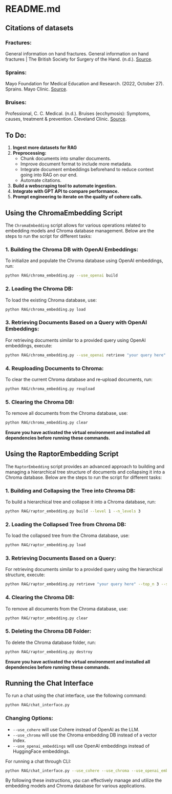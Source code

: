 # README.md

## Citations of datasets

### Fractures:

General information on hand fractures. General information on hand fractures | The British Society for Surgery of the Hand. (n.d.). [Source](https://www.bssh.ac.uk/patients/conditions/31/general_information_on_hand_fractures#:~:text=The%20initial%20treatment%20is%20likely,to%20help%20reduce%20the%20swelling).

### Sprains:

Mayo Foundation for Medical Education and Research. (2022, October 27). Sprains. Mayo Clinic. [Source](https://www.mayoclinic.org/diseases-conditions/sprains/symptoms-causes/syc-20377938).

### Bruises:

Professional, C. C. Medical. (n.d.). Bruises (ecchymosis): Symptoms, causes, treatment & prevention. Cleveland Clinic. [Source](https://my.clevelandclinic.org/health/diseases/15235-bruises).

## To Do:

1. **Ingest more datasets for RAG**
2. **Preprocessing:**
   - Chunk documents into smaller documents.
   - Improve document format to include more metadata.
   - Integrate document embeddings beforehand to reduce context going into RAG on our end.
   - Automate citations.
3. **Build a webscraping tool to automate ingestion.**
4. **Integrate with GPT API to compare performance.**
5. **Prompt engineering to iterate on the quality of cohere calls.**

## Using the ChromaEmbedding Script

The `ChromaEmbedding` script allows for various operations related to embedding models and Chroma database management. Below are the steps to run the script for different tasks:

### 1. Building the Chroma DB with OpenAI Embeddings:

To initialize and populate the Chroma database using OpenAI embeddings, run:

```sh
python RAG/chroma_embedding.py --use_openai build
```

### 2. Loading the Chroma DB:

To load the existing Chroma database, use:

```sh
python RAG/chroma_embedding.py load
```

### 3. Retrieving Documents Based on a Query with OpenAI Embeddings:

For retrieving documents similar to a provided query using OpenAI embeddings, execute:

```sh
python RAG/chroma_embedding.py --use_openai retrieve "your query here"
```

### 4. Reuploading Documents to Chroma:

To clear the current Chroma database and re-upload documents, run:

```sh
python RAG/chroma_embedding.py reupload
```

### 5. Clearing the Chroma DB:

To remove all documents from the Chroma database, use:

```sh
python RAG/chroma_embedding.py clear
```

**Ensure you have activated the virtual environment and installed all dependencies before running these commands.**

## Using the RaptorEmbedding Script

The `RaptorEmbedding` script provides an advanced approach to building and managing a hierarchical tree structure of documents and collapsing it into a Chroma database. Below are the steps to run the script for different tasks:

### 1. Building and Collapsing the Tree into Chroma DB:

To build a hierarchical tree and collapse it into a Chroma database, run:

```sh
python RAG/raptor_embedding.py build --level 1 --n_levels 3
```

### 2. Loading the Collapsed Tree from Chroma DB:

To load the collapsed tree from the Chroma database, use:

```sh
python RAG/raptor_embedding.py load
```

### 3. Retrieving Documents Based on a Query:

For retrieving documents similar to a provided query using the hierarchical structure, execute:

```sh
python RAG/raptor_embedding.py retrieve "your query here" --top_n 3 --search_kwargs 20 --rerank True
```

### 4. Clearing the Chroma DB:

To remove all documents from the Chroma database, use:

```sh
python RAG/raptor_embedding.py clear
```

### 5. Deleting the Chroma DB Folder:

To delete the Chroma database folder, run:

```sh
python RAG/raptor_embedding.py destroy
```

**Ensure you have activated the virtual environment and installed all dependencies before running these commands.**

## Running the Chat Interface

To run a chat using the chat interface, use the following command:

```sh
python RAG/chat_interface.py
```

### Changing Options:

- `--use_cohere` will use Cohere instead of OpenAI as the LLM.
- `--use_chroma` will use the Chroma embedding DB instead of a vector index.
- `--use_openai_embeddings` will use OpenAI embeddings instead of HuggingFace embeddings.

For running a chat through CLI:

```sh
python RAG/chat_interface.py --use_cohere --use_chroma --use_openai_embeddings
```

By following these instructions, you can effectively manage and utilize the embedding models and Chroma database for various applications.
